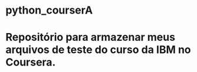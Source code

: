 # python_courserA
# Repositório para armazenar meus arquivos de teste do curso da IBM no Coursera.

